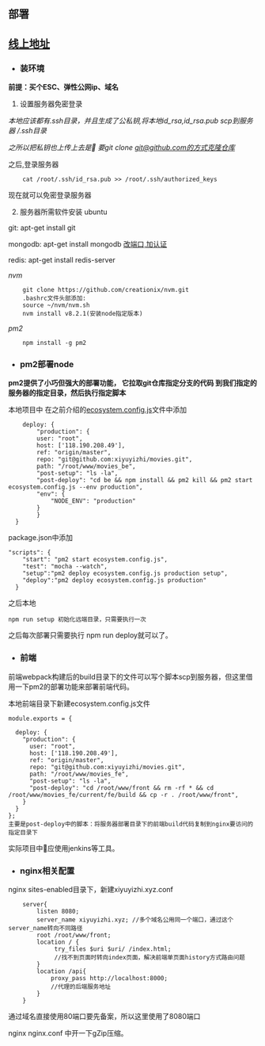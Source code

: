 ## 部署


## [线上地址](http:/xiyuyizhi.xyz:8080)

- ### 装环境

**前提：买个ESC、弹性公网ip、域名**

1. 设置服务器免密登录

*本地应该都有.ssh目录，并且生成了公私钥,将本地id_rsa,id_rsa.pub scp到服务器 /.ssh目录*

*之所以把私钥也上传上去是 要git clone git@github.com的方式克隆仓库*

之后,登录服务器

```
    cat /root/.ssh/id_rsa.pub >> /root/.ssh/authorized_keys
```

现在就可以免密登录服务器

2. 服务器所需软件安装 ubuntu


git: apt-get install git

mongodb: apt-get install mongodb [改端口,加认证](day3.md)

redis: apt-get install redis-server


*nvm*

```
    git clone https://github.com/creationix/nvm.git
    .bashrc文件头部添加:
    source ~/nvm/nvm.sh
    nvm install v8.2.1(安装node指定版本)
```

*pm2*

```
    npm install -g pm2

```


- ### pm2部署node

**pm2提供了小巧但强大的部署功能，
它拉取git仓库指定分支的代码 到我们指定的服务器的指定目录，然后执行指定脚本**

本地项目中 在之前介绍的[ecosystem.config.js](day1.md)文件中添加

```
    deploy: {
        "production": {
        user: "root",
        host: ['118.190.208.49'],
        ref: "origin/master",
        repo: "git@github.com:xiyuyizhi/movies.git",
        path: "/root/www/movies_be",
        "post-setup": "ls -la",
        "post-deploy": "cd be && npm install && pm2 kill && pm2 start ecosystem.config.js --env production",
        "env": {
            "NODE_ENV": "production"
        }
        }
  }
```

package.json中添加

```
"scripts": {
    "start": "pm2 start ecosystem.config.js",
    "test": "mocha --watch",
    "setup":"pm2 deploy ecosystem.config.js production setup",
    "deploy":"pm2 deploy ecosystem.config.js production"
  }
```

之后本地

```
npm run setup 初始化远端目录，只需要执行一次
```

之后每次部署只需要执行 npm run deploy就可以了。

- ### 前端

前端webpack构建后的build目录下的文件可以写个脚本scp到服务器，但这里借用一下pm2的部署功能来部署前端代码。

本地前端目录下新建ecosystem.config.js文件

```
module.exports = {

  deploy: {
    "production": {
      user: "root",
      host: ['118.190.208.49'],
      ref: "origin/master",
      repo: "git@github.com:xiyuyizhi/movies.git",
      path: "/root/www/movies_fe",
      "post-setup": "ls -la",
      "post-deploy": "cd /root/www/front && rm -rf * && cd /root/www/movies_fe/current/fe/build && cp -r . /root/www/front",
    }
  }
};
主要是post-deploy中的脚本：将服务器部署目录下的前端build代码复制到nginx要访问的指定目录下

```

实际项目中应使用jenkins等工具。

- ### nginx相关配置

nginx sites-enabled目录下，新建xiyuyizhi.xyz.conf

```
    server{
        listen 8080;
        server_name xiyuyizhi.xyz; //多个域名公用同一个端口，通过这个server_name转向不同路径
        root /root/www/front;
        location / { 
             try_files $uri $uri/ /index.html;
             //找不到页面时转向index页面，解决前端单页面history方式路由问题
        }
        location /api{
            proxy_pass http://localhost:8000;
            //代理的后端服务地址
        }
    }
```

通过域名直接使用80端口要先备案，所以这里使用了8080端口

nginx nginx.conf 中开一下gZip压缩。